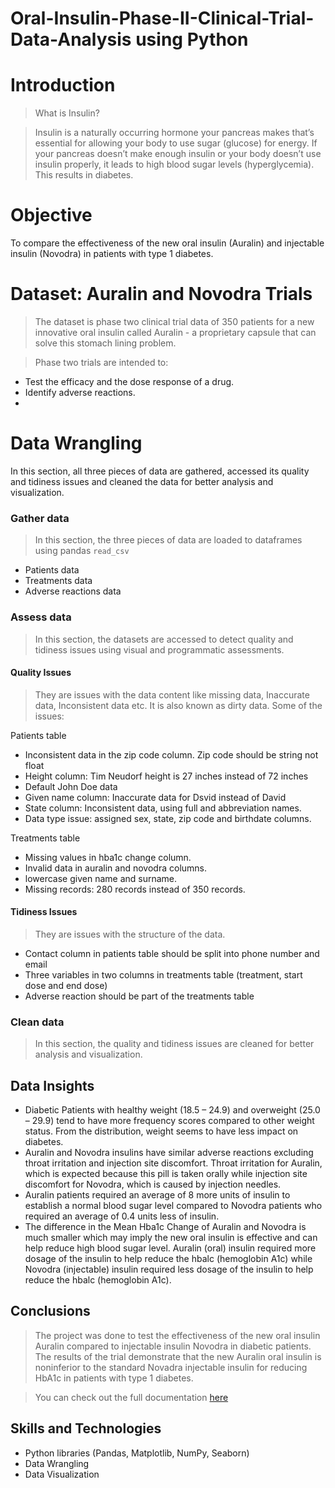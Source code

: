 # Oral-Insulin-Phase-II-Clinical-Trial-Data-Analysis using Python

# Introduction

> What is Insulin?

> Insulin is a naturally occurring hormone your pancreas makes that’s essential for allowing your body to use sugar (glucose) for energy. If your pancreas doesn’t make enough insulin or your body doesn’t use insulin properly, it leads to high blood sugar levels (hyperglycemia). This results in diabetes.

# Objective
To compare the effectiveness of the new oral insulin (Auralin) and injectable insulin (Novodra) in patients with type 1 diabetes.

# Dataset: Auralin and Novodra Trials
> The dataset is phase two clinical trial data of 350 patients for a new innovative oral insulin called Auralin - a proprietary capsule that can solve this stomach lining problem.

> Phase two trials are intended to:
- Test the efficacy and the dose response of a drug.
- Identify adverse reactions.
- 
# Data Wrangling
In this section, all three pieces of data are gathered, accessed its quality and tidiness issues and cleaned the data for better analysis and visualization.

### Gather data
> In this section, the three pieces of data are loaded to dataframes using pandas `read_csv`
- Patients data
- Treatments data
- Adverse reactions data

### Assess data
> In this section, the datasets are accessed to detect quality and tidiness issues using visual and programmatic assessments.

#### Quality Issues
> They are issues with the data content like missing data, Inaccurate data, Inconsistent data etc. It is also known as dirty data.
> Some of the issues:

Patients table
- Inconsistent data in the zip code column. Zip code should be string not float
- Height column: Tim Neudorf height is 27 inches instead of 72 inches
- Default John Doe data
- Given name column: Inaccurate data for Dsvid instead of David
- State column: Inconsistent data, using full and abbreviation names.
- Data type issue: assigned sex, state, zip code and birthdate columns.

Treatments table 
- Missing values in hba1c change column.
- Invalid data in auralin and novodra columns.
- lowercase given name and surname.
- Missing records: 280 records instead of 350 records.

#### Tidiness Issues
> They are issues with the structure of the data.
- Contact column in patients table should be split into phone number and email
- Three variables in two columns in treatments table (treatment, start dose and end dose)
- Adverse reaction should be part of the treatments table

### Clean data
> In this section, the quality and tidiness issues are cleaned for better analysis and visualization.

## Data Insights
- Diabetic Patients with healthy weight (18.5 – 24.9) and overweight (25.0 – 29.9) tend to have more frequency scores compared to other weight status. From the distribution, weight seems to have less impact on diabetes.
- Auralin and Novodra insulins have similar adverse reactions excluding throat irritation and injection site discomfort. Throat irritation for Auralin, which is expected because this pill is taken orally while injection site discomfort for Novodra, which is caused by injection needles.
- Auralin patients required an average of 8 more units of insulin to establish a normal blood sugar level compared to Novodra patients who required  an average of 0.4 units less of insulin. 
- The difference in the Mean Hba1c Change of Auralin and Novodra is much smaller which may imply the new oral insulin is effective and can help reduce high blood sugar level.
Auralin (oral) insulin required more dosage of the insulin to help reduce the hbalc (hemoglobin A1c) while Novodra (injectable) insulin required less dosage of the insulin to help reduce the hbalc (hemoglobin A1c).

## Conclusions
> The project was done to test the effectiveness of the new oral insulin Auralin compared to injectable insulin Novodra in diabetic patients. The results of the trial demonstrate that the new Auralin oral insulin is noninferior to the standard Novadra injectable insulin for reducing HbA1c in patients with type 1 diabetes.

> You can check out the full documentation <a href=''>here</a>

## Skills and Technologies
- Python libraries (Pandas, Matplotlib, NumPy, Seaborn)
- Data Wrangling
- Data Visualization

